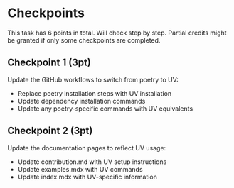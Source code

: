 # Checkpoints

This task has 6 points in total. Will check step by step. 
Partial credits might be granted if only some checkpoints are completed.

## Checkpoint 1 (3pt)

Update the GitHub workflows to switch from poetry to UV:
- Replace poetry installation steps with UV installation
- Update dependency installation commands
- Update any poetry-specific commands with UV equivalents

## Checkpoint 2 (3pt)

Update the documentation pages to reflect UV usage:
- Update contribution.md with UV setup instructions
- Update examples.mdx with UV commands
- Update index.mdx with UV-specific information